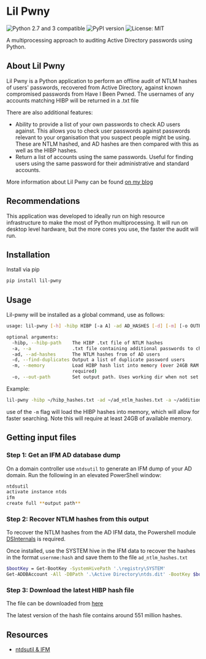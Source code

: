 # Lil Pwny
![Python 2.7 and 3 compatible](https://img.shields.io/badge/python-2.7%2C%203.x-blue.svg)
![PyPI version](https://img.shields.io/pypi/v/lil-pwny.svg)
![License: MIT](https://img.shields.io/pypi/l/lil-pwny.svg)

A multiprocessing approach to auditing Active Directory passwords using Python.

## About Lil Pwny

Lil Pwny is a Python application to perform an offline audit of NTLM hashes of users' passwords, recovered from Active Directory, against known compromised passwords from Have I Been Pwned. The usernames of any accounts matching HIBP will be returned in a .txt file

There are also additional features:
- Ability to provide a list of your own passwords to check AD users against. This allows you to check user passwords against passwords relevant to your organisation that you suspect people might be using. These are NTLM hashed, and AD hashes are then compared with this as well as the HIBP hashes.
- Return a list of accounts using the same passwords. Useful for finding users using the same password for their administrative and standard accounts.

More information about Lil Pwny can be found [on my blog](https://papermtn.co.uk/)

## Recommendations
This application was developed to ideally run on high resource infrastructure to make the most of Python multiprocessing. It will run on desktop level hardware, but the more cores you use, the faster the audit will run.

## Installation
Install via pip
```bash
pip install lil-pwny
```

## Usage
Lil-pwny will be installed as a global command, use as follows:

```bash
usage: lil-pwny [-h] -hibp HIBP [-a A] -ad AD_HASHES [-d] [-m] [-o OUTPUT]

optional arguments:
  -hibp, --hibp-path    The HIBP .txt file of NTLM hashes
  -a, --a               .txt file containing additional passwords to check for
  -ad, --ad-hashes      The NTLM hashes from of AD users
  -d, --find-duplicates Output a list of duplicate password users
  -m, --memory          Load HIBP hash list into memory (over 24GB RAM
                        required)
  -o, --out-path        Set output path. Uses working dir when not set
```

Example:
```bash
lil-pwny -hibp ~/hibp_hashes.txt -ad ~/ad_ntlm_hashes.txt -a ~/additional_passwords.txt -o ~/Desktop/Output -m -d
```

use of the `-m` flag will load the HIBP hashes into memory, which will allow for faster searching. Note this will require at least 24GB of available memory.

## Getting input files
### Step 1: Get an IFM AD database dump

On a domain controller use `ntdsutil` to generate an IFM dump of your AD domain. Run the following in an elevated PowerShell window:

```bash
ntdsutil
activate instance ntds
ifm
create full **output path**
```

### Step 2: Recover NTLM hashes from this output

To recover the NTLM hashes from the AD IFM data, the Powershell module [DSInternals](https://github.com/MichaelGrafnetter/DSInternals) is required.

Once installed, use the SYSTEM hive in the IFM data to recover the hashes in the format `usernme:hash` and save them to the file `ad_ntlm_hashes.txt`

```bash
$bootKey = Get-BootKey -SystemHivePath '.\registry\SYSTEM'
Get-ADDBAccount -All -DBPath '.\Active Directory\ntds.dit' -BootKey $bootKey | Format-Custom -View HashcatNT | Out-File ad_ntlm_hashes.txt -Encoding ASCII
```

### Step 3: Download the latest HIBP hash file
The file can be downloaded from [here](https://downloads.pwnedpasswords.com/passwords/pwned-passwords-ntlm-ordered-by-count-v5.7z)

The latest version of the hash file contains around 551 million hashes.

## Resources
- [ntdsutil & IFM](https://docs.microsoft.com/en-us/previous-versions/windows/it-pro/windows-server-2012-r2-and-2012/cc732530(v=ws.11))
